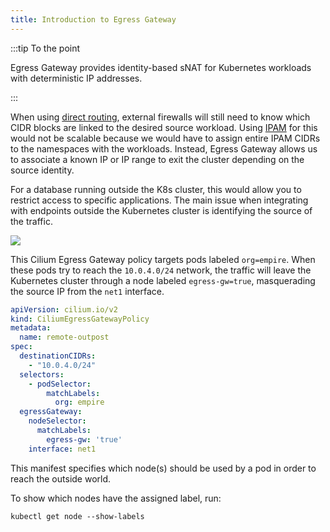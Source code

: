 ```yaml
---
title: Introduction to Egress Gateway
---
```


:::tip To the point

Egress Gateway provides identity-based sNAT for Kubernetes workloads with deterministic IP addresses.

:::

When using [direct routing](./cilium/routing.md#2-native--direct-routing), external firewalls will still need to know which CIDR blocks are linked to the desired source workload.
Using [IPAM](./cilium/IPAM.md) for this would not be scalable because we would have to assign entire IPAM CIDRs to the namespaces with the workloads.
Instead, Egress Gateway allows us to associate a known IP or IP range to exit the cluster depending on the source identity.

For a database running outside the K8s cluster, this would allow you to restrict access to specific applications. The main issue when integrating with endpoints outside the Kubernetes cluster is identifying the source of the traffic.

![](https://play.instruqt.com/assets/tracks/ylhikjm5qpjv/2c3d646c3afa919249c23a457a5248da/assets/egress_gw_schema.png)


This Cilium Egress Gateway policy targets pods labeled `org=empire`.
When these pods try to reach the `10.0.4.0/24` network, the traffic will leave the Kubernetes cluster through a node labeled `egress-gw=true`, masquerading the source IP from the `net1` interface.

```yaml
apiVersion: cilium.io/v2
kind: CiliumEgressGatewayPolicy
metadata:
  name: remote-outpost
spec:
  destinationCIDRs:
    - "10.0.4.0/24"
  selectors:
    - podSelector:
        matchLabels:
          org: empire
  egressGateway:
    nodeSelector:
      matchLabels:
        egress-gw: 'true'
    interface: net1
```

This manifest specifies which node(s) should be used by a pod in order to reach the outside world.

To show which nodes have the assigned label, run:
```shell
kubectl get node --show-labels
```
